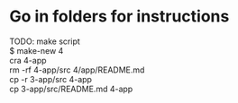 # Go in folders for instructions

TODO: make script  
$ make-new 4  
cra 4-app  
rm -rf 4-app/src 4/app/README.md  
cp -r 3-app/src 4-app  
cp 3-app/src/README.md 4-app 
